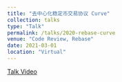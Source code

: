 ```yaml
---
title: "去中心化稳定币交易协议 Curve"
collection: talks
type: "Talk"
permalink: /talks/2020-rebase-curve
venue: "Code Review, Rebase"
date: 2021-03-01
location: "Virtual"
---
```


[Talk Video](https://www.bilibili.com/video/BV1yh41127kS?share_source=copy_web)
